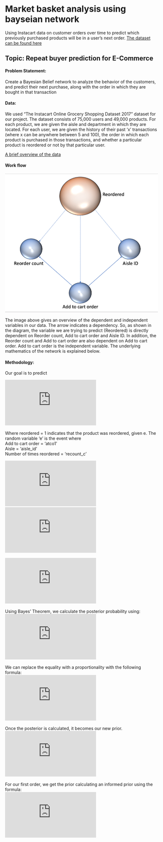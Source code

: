# Market basket analysis using bayseian network
Using Instacart data on customer orders over time to predict which previously purchased products will be in a user’s next order. 
[The dataset can be found here](https://www.instacart.com/datasets/grocery-shopping-2017)

## Topic: Repeat buyer prediction for E-Commerce
 
#### Problem Statement: 
Create a Bayesian Belief network to analyze the behavior of the customers, and predict their next purchase, along with the order in which they are bought in that transaction
 
#### Data: 
We used “The Instacart Online Grocery Shopping Dataset 2017” dataset for our project. The dataset consists of 75,000 users and 49,000 products. For each product, we are given the aisle and department in which they are located. For each user, we are given the history of their past ‘x’ transactions (where x can be anywhere between 5 and 100), the order in which each product is purchased in those transactions, and whether a particular product is reordered or not by that particular user.

[A brief overview of the data](https://gist.github.com/jeremystan/c3b39d947d9b88b3ccff3147dbcf6c6b)

#### Work flow

![Bayesian network](https://github.com/roshansridhar/Market-basket-analysis-using-bayseian-network/blob/master/bayesian_network.png)

The image above gives an overview of the dependent and independent variables in our data. The arrow indicates a dependency. So, as shown in the diagram, the variable we are trying to predict (Reordered) is directly dependent on Reorder count, Add to cart order and Aisle ID. In addition, the Reorder count and Add to cart order are also dependent on Add to cart order. Add to cart order is the independent variable. The underlying mathematics of the network is explained below. 

#### Methodology: 
Our goal is to predict  

![alt text](https://latex.codecogs.com/gif.latex?P%20%28reordered%20%3D%201%20%7C%20e%29)  

Where reordered = 1 indicates that the product was reordered, given e. The random variable ‘e’ is the event where  
Add to cart order = ‘atco1’  
Aisle = ‘aisle_id’  
Number of times reordered = ‘recount_c’  

![alt text](https://latex.codecogs.com/gif.latex?p%28e%5C%20%7C%5C%20reordered%29%5C%20%3D)
![alt text](https://latex.codecogs.com/gif.latex?p%28atco1%5C%20%7C%5C%20reordered%29%5C%20*%5C%20p%28aisle%5C_id%5C%20%7C%5C%20reordered%2C%5C%20atco1%29%5C%20*%5C%20p%28recount%5C%20%7C%5C%20reordered%2C%5C%20atco1%29)  
               
![alt text](https://latex.codecogs.com/gif.latex?p%28e%5C%20%7C%5C%20reordered%29%5C%20%3D%5C%20atco%5C_fac%5C_p%5C%20*%5C%20aisle%5C_fac%5C_p%5C%20*%5C%20recount%5C_fac%5C_p)   

Using Bayes’ Theorem, we calculate the posterior probability using:  
![alt text](https://latex.codecogs.com/gif.latex?p%28reordered%5C%20%7C%5C%20e%29%5C%20%3D%5C%20%5Cfrac%7Bp%28e%5C%20%7C%5C%20reordered%29%7D%7Bp%28e%29%7D%5C%20*%5C%20p%28reordered%29)

We can replace the equality with a proportionality with the following formula:  
![alt text](https://latex.codecogs.com/gif.latex?p%28reordered%5C%20%7C%5C%20e%29%5C%20%5Cpropto%20%5C%20p%28e%5C%20%7C%5C%20reordered%29%5C%20*%5C%20p%28reordered%29)  

Once the posterior is calculated, it becomes our new prior.   
![alt text](https://latex.codecogs.com/gif.latex?Posterior%5C%20%5Cpropto%5C%20p%28e%5C%20%7C%5C%20reordered%29%5C%20*%5C%20Prior)  

For our first order, we get the prior calculating an informed prior using the formula:  
![alt text](https://latex.codecogs.com/gif.latex?Prior%5C%20%3D%5C%20%5Cfrac%7BNumber%5C%20of%5C%20reorders%7D%7BNumber%5C%20of%5C%20orders%7D)
